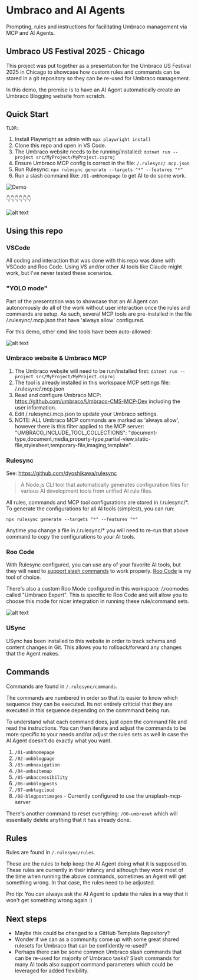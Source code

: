 # Umbraco and AI Agents

Prompting, rules and instructions for facilitating Umbraco management via MCP and AI Agents.

## Umbraco US Festival 2025 - Chicago

This project was put together as a presentation for the Umbraco US Festival 2025 in Chicago to showcase how custom rules and commands can be stored in a git repository so they can be re-used for Umbraco management.

In this demo, the premise is to have an AI Agent automatically create an Umbraco Blogging website from scratch.

## Quick Start

`TLDR;`

1. Install Playwright as admin with `npx playwright install`
1. Clone this repo and open in VS Code.
1. The Umbraco website needs to be running/installed: `dotnet run --project src/MyProject/MyProject.csproj`
1. Ensure Umbraco MCP config is correct in the file: `/.rulesync/.mcp.json`
1. Run Rulesync: `npx rulesync generate --targets "*" --features "*"`
1. Run a slash command like: `/01-umbhomepage` to get AI to do some work.

![Demo](Step01.gif)

👇👇👇👇👇👇

![alt text](image-2.png)

## Using this repo

### VSCode

All coding and interaction that was done with this repo was done with VSCode and Roo Code. Using VS and/or other AI tools like Claude might work, but I've never tested these scenarios.

### "YOLO mode"

Part of the presentation was to showcase that an AI Agent can autonomously do all of the work without user interaction once the rules and commands are setup. As such, several MCP tools are pre-installed in the file /.rulesync/.mcp.json that have 'always allow' configured.

For this demo, other cmd line tools have been auto-allowed:

![alt text](image.png)

### Umbraco website & Umbraco MCP

1. The Umbraco website will need to be run/installed first: `dotnet run --project src/MyProject/MyProject.csproj`
1. The tool is already installed in this workspace MCP settings file: /.rulesync/.mcp.json
1. Read and configure Umbraco MCP: https://github.com/umbraco/Umbraco-CMS-MCP-Dev including the user information.
1. Edit /.rulesync/.mcp.json to update your Umbraco settings.
1. NOTE: ALL Umbraco MCP commands are marked as 'always allow', however there is this filter applied to the MCP server: "UMBRACO_INCLUDE_TOOL_COLLECTIONS": "document-type,document,media,property-type,partial-view,static-file,stylesheet,temporary-file,imaging,template".

### Rulesync

See: https://github.com/dyoshikawa/rulesync

> A Node.js CLI tool that automatically generates configuration files for various AI development tools from unified AI rule files.

All rules, commands and MCP tool configurations are stored in /.rulesync/*. To generate the configurations for all AI tools (simplest), you can run:

`npx rulesync generate --targets "*" --features "*"`

Anytime you change a file in /.rulesync/* you will need to re-run that above command to copy the configurations to your AI tools.

### Roo Code

With Rulesync configured, you can use any of your favorite AI tools, but they will need to [support slash commands](https://github.com/dyoshikawa/rulesync?tab=readme-ov-file#supported-tools-and-features) to work properly. [Roo Code](https://docs.roocode.com/) is my tool of choice.

There's also a custom Roo Mode configured in this workspace: /.roomodes called "Umbraco Expert". This is specific to Roo Code and will allow you to choose this mode for nicer integration in running these rule/command sets.

![alt text](image-1.png)

### USync

USync has been installed to this website in order to track schema and content changes in Git. This allows you to rollback/forward any changes that the Agent makes.

## Commands

Commands are found in `/.rulesync/commands`.

The commands are numbered in order so that its easier to know which sequence they can be executed. Its not entirely criticial that they are executed in this sequence depending on the commmand being run.

To understand what each command does, just open the command file and read the instructions. You can then iterate and adjust the commands to be more specific to your needs and/or adjust the rules sets as well in case the AI Agent doesn't do exactly what you want.

1. `/01-umbhomepage`
1. `/02-umbblogpage`
1. `/03-umbnavigation`
1. `/04-umbsitemap`
1. `/05-umbaccessibility`
1. `/06-umbblogposts`
1. `/07-umbtagcloud`
1. `/08-blogpostimages` - Currently configured to use the unsplash-mcp-server

There's another command to reset everything: `/00-umbreset` which will essentially delete anything that it has already done.

## Rules

Rules are found in `/.rulesync/rules`.

These are the rules to help keep the AI Agent doing what it is supposed to. These rules are currently in their infancy and although they work most of the time when running the above commands, sometimes an Agent will get something wrong. In that case, the rules need to be adjusted.

Pro tip: You can always ask the AI Agent to update the rules in a way that it won't get something wrong again :)

## Next steps

* Maybe this could be changed to a GitHub Template Repository?
* Wonder if we can as a community come up with some great shared rulesets for Umbraco that can be confidently re-used?
* Perhaps there can be some common Umbraco slash commands that can be re-used for majority of Umbraco tasks? Slash commands for many AI tools also support command parameters which could be leveraged for added flexibility.
